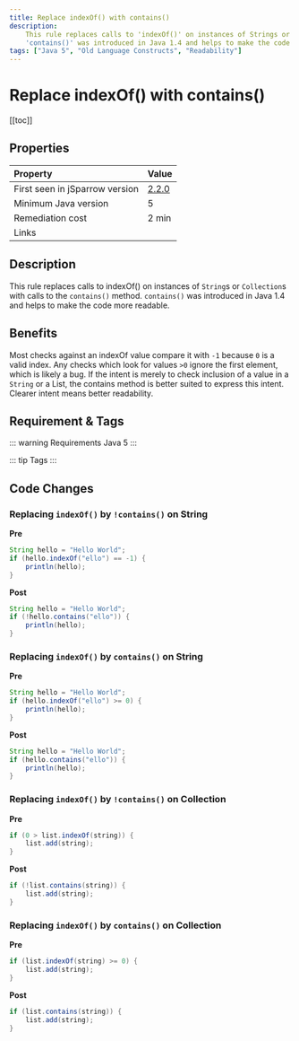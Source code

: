```yaml
---
title: Replace indexOf() with contains()
description:
    This rule replaces calls to 'indexOf()' on instances of Strings or Collections with calls to the 'contains()' method.
    'contains()' was introduced in Java 1.4 and helps to make the code more readable.
tags: ["Java 5", "Old Language Constructs", "Readability"]
---
```


# Replace indexOf() with contains()

[[toc]]

## Properties

| Property                        | Value |
|:------------------------------- |:----- |
| First seen in jSparrow version  | [2.2.0](/eclipse/release-notes.html#_2-2-0) |
| Minimum Java version            | 5     |
| Remediation cost                | 2 min |
| Links                           |       |

## Description

This rule replaces calls to indexOf() on instances of `String`s or `Collection`s with calls to the `contains()` method.
`contains()` was introduced in Java 1.4 and helps to make the code more readable.

## Benefits

Most checks against an indexOf value compare it with `-1` because `0` is a valid index.
Any checks which look for values `>0` ignore the first element, which is likely a bug.
If the intent is merely to check inclusion of a value in a `String` or a List, the contains method is better suited to express this intent.
Clearer intent means better readability.

## Requirement & Tags

::: warning Requirements
Java 5
:::

::: tip Tags
<TagLinks />
:::

## Code Changes

### Replacing `indexOf()` by `!contains()` on String
__Pre__
```java
String hello = "Hello World";
if (hello.indexOf("ello") == -1) {
    println(hello);
}
```

__Post__
```java
String hello = "Hello World";
if (!hello.contains("ello")) {
    println(hello);
}
```

### Replacing `indexOf()` by `contains()` on String
__Pre__
```java
String hello = "Hello World";
if (hello.indexOf("ello") >= 0) {
    println(hello);
}
```

__Post__
```java
String hello = "Hello World";
if (hello.contains("ello")) {
    println(hello);
}
```

### Replacing `indexOf()` by `!contains()` on Collection
__Pre__
```java
if (0 > list.indexOf(string)) {
    list.add(string);
}
```

__Post__
```java
if (!list.contains(string)) {
    list.add(string);
}
```

### Replacing `indexOf()` by `contains()` on Collection
__Pre__
```java
if (list.indexOf(string) >= 0) {
    list.add(string);
}
```

__Post__
```java
if (list.contains(string)) {
    list.add(string);
}
```
